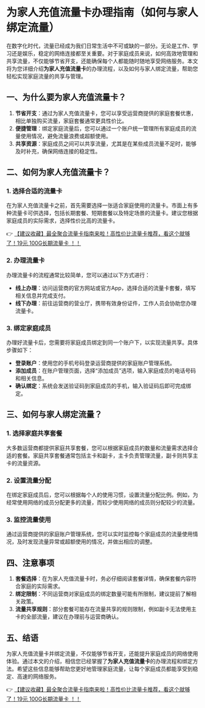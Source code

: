 # 为家人充值流量卡办理指南（如何与家人绑定流量）

在数字化时代，流量已经成为我们日常生活中不可或缺的一部分。无论是工作、学习还是娱乐，稳定的网络连接都至关重要。对于家庭成员来说，如何高效地管理和共享流量，不仅能够节省开支，还能确保每个人都能随时随地享受网络服务。本文将为您详细介绍**为家人充值流量卡**的办理流程，以及如何与家人绑定流量，帮助您轻松实现家庭流量的共享与管理。

## 一、为什么要为家人充值流量卡？

1. **节省开支**：通过为家人充值流量卡，您可以享受运营商提供的家庭套餐优惠，相比单独购买流量，家庭套餐通常更具性价比。
2. **便捷管理**：绑定家庭流量后，您可以通过一个账户统一管理所有家庭成员的流量使用情况，避免流量浪费或超额使用。
3. **共享资源**：家庭成员之间可以共享流量，尤其是在某些成员流量不足时，能够及时补充，确保网络连接的稳定性。

## 二、如何为家人充值流量卡？

### 1. 选择合适的流量卡
在为家人充值流量卡之前，首先需要选择一张适合家庭使用的流量卡。市面上有多种流量卡可供选择，包括长期套餐、短期套餐以及特定场景的流量卡。建议您根据家庭成员的实际需求，选择性价比高的流量卡。

👉 [【建议收藏】最全聚合流量卡指南来啦！高性价比流量卡推荐，看这个就够了！19元 100G长期流量卡 ！！](https://bit.ly/Liuliangka)

### 2. 办理流量卡
办理流量卡的流程通常比较简单，您可以通过以下方式进行：
- **线上办理**：访问运营商的官方网站或官方App，选择合适的流量卡套餐，填写相关信息并完成支付。
- **线下办理**：前往运营商的营业厅，携带有效身份证件，工作人员会协助您办理流量卡。

### 3. 绑定家庭成员
办理好流量卡后，您需要将家庭成员绑定到同一个账户下，以实现流量共享。具体步骤如下：
- **登录账户**：使用您的手机号码登录运营商提供的家庭账户管理系统。
- **添加成员**：在账户管理页面，选择“添加成员”选项，输入家庭成员的电话号码和相关信息。
- **确认绑定**：系统会发送验证码到家庭成员的手机，输入验证码后即可完成绑定。

## 三、如何与家人绑定流量？

### 1. 选择家庭共享套餐
大多数运营商都提供家庭共享套餐，您可以根据家庭成员的数量和流量需求选择合适的套餐。家庭共享套餐通常包括主卡和副卡，主卡负责管理流量，副卡则共享主卡的流量资源。

### 2. 设置流量分配
在绑定家庭成员后，您可以根据每个人的使用习惯，设置流量分配比例。例如，为经常使用网络的成员分配更多的流量，而较少使用网络的成员则分配较少的流量。

### 3. 监控流量使用
通过运营商提供的家庭账户管理系统，您可以实时监控每个家庭成员的流量使用情况，及时发现流量异常或超额使用的情况，并做出相应的调整。

## 四、注意事项

1. **套餐选择**：在为家人充值流量卡时，务必仔细阅读套餐详情，确保套餐内容符合家庭的实际需求。
2. **绑定限制**：不同运营商对家庭成员的绑定数量可能有所限制，建议提前了解相关政策。
3. **流量共享规则**：部分套餐可能存在流量共享的规则限制，例如副卡无法使用主卡的全部流量，建议在办理前与运营商确认。

## 五、结语

为家人充值流量卡并绑定流量，不仅能够节省开支，还能提升家庭成员的网络使用体验。通过本文的介绍，相信您已经掌握了**为家人充值流量卡**的办理流程和绑定方法。希望这些信息能够帮助您更好地管理家庭流量，让每个家庭成员都能享受到稳定、高速的网络服务。

👉 [【建议收藏】最全聚合流量卡指南来啦！高性价比流量卡推荐，看这个就够了！19元 100G长期流量卡 ！！](https://bit.ly/Liuliangka)